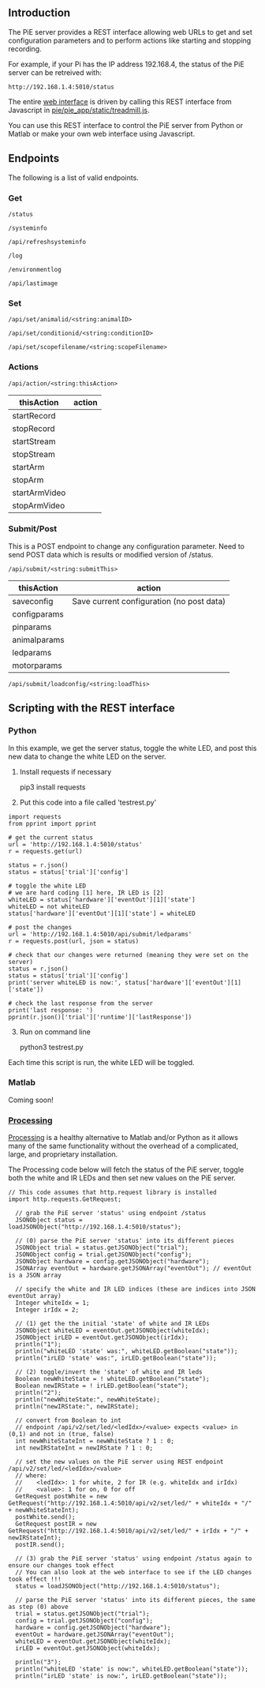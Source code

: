## Introduction

The PiE server provides a REST interface allowing web URLs to get and set configuration parameters and to perform actions like starting and stopping recording.

For example, if your Pi has the IP address 192.168.4, the status of the PiE server can be retreived with:

	http://192.168.1.4:5010/status

The entire [web interface](web-interface.md) is driven by calling this REST interface from Javascript in [pie/pie_app/static/treadmill.js](https://github.com/cudmore/pie/blob/master/pie_app/static/treadmill.js).

You can use this REST interface to control the PiE server from Python or Matlab or make your own web interface using Javascript.

## Endpoints

The following is a list of valid endpoints.
	
### Get

	/status

	/systeminfo

	/api/refreshsysteminfo

	/log

	/environmentlog

	/api/lastimage


### Set

	/api/set/animalid/<string:animalID>

	/api/set/conditionid/<string:conditionID>

	/api/set/scopefilename/<string:scopeFilename>

### Actions

	/api/action/<string:thisAction>

| thisAction	| action
| -----			| -----
|startRecord	|
|stopRecord		|
|startStream	|
|stopStream		|
|startArm		|
|stopArm		|
|startArmVideo	|
|stopArmVideo	|

### Submit/Post

This is a POST endpoint to change any configuration parameter. Need to send POST data which is results or modified version of /status.

	/api/submit/<string:submitThis>

| thisAction	| action
| -----			| -----
|saveconfig		| Save current configuration (no post data)
|configparams	|
|pinparams 		|
|animalparams	|
|ledparams		|
|motorparams	|

	/api/submit/loadconfig/<string:loadThis>

## Scripting with the REST interface

### Python

In this example, we get the server status, toggle the white LED, and post this new data to change the white LED on the server.

1) Install requests if necessary

	pip3 install requests
	
2) Put this code into a file called 'testrest.py'

```
import requests
from pprint import pprint

# get the current status
url = 'http://192.168.1.4:5010/status'
r = requests.get(url)

status = r.json()
status = status['trial']['config']

# toggle the white LED
# we are hard coding [1] here, IR LED is [2]
whiteLED = status['hardware']['eventOut'][1]['state']
whiteLED = not whiteLED
status['hardware']['eventOut'][1]['state'] = whiteLED

# post the changes
url = 'http://192.168.1.4:5010/api/submit/ledparams'
r = requests.post(url, json = status) 

# check that our changes were returned (meaning they were set on the server)
status = r.json()
status = status['trial']['config']
print('server whiteLED is now:', status['hardware']['eventOut'][1]['state'])

# check the last response from the server
print('last response: ')
pprint(r.json()['trial']['runtime']['lastResponse'])
```

3) Run on command line

	python3 testrest.py

Each time this script is run, the white LED will be toggled.
	
### Matlab

Coming soon!

### [Processing][processing]

[Processing][processing] is a healthy alternative to Matlab and/or Python as it allows many of the same functionality without the overhead of a complicated, large, and proprietary installation.

The Processing code below will fetch the status of the PiE server, toggle both the white and IR LEDs and then set new values on the PiE server.



```
// This code assumes that http.request library is installed
import http.requests.GetRequest;

  // grab the PiE server 'status' using endpoint /status
  JSONObject status = loadJSONObject("http://192.168.1.4:5010/status");
  
  // (0) parse the PiE server 'status' into its different pieces
  JSONObject trial = status.getJSONObject("trial");
  JSONObject config = trial.getJSONObject("config");
  JSONObject hardware = config.getJSONObject("hardware");
  JSONArray eventOut = hardware.getJSONArray("eventOut"); // eventOut is a JSON array
  
  // specify the white and IR LED indices (these are indices into JSON eventOut array)
  Integer whiteIdx = 1;
  Integer irIdx = 2;
  
  // (1) get the the initial 'state' of white and IR LEDs
  JSONObject whiteLED = eventOut.getJSONObject(whiteIdx);
  JSONObject irLED = eventOut.getJSONObject(irIdx);
  println("1");
  println("whiteLED 'state' was:", whiteLED.getBoolean("state"));
  println("irLED 'state' was:", irLED.getBoolean("state"));

  // (2) toggle/invert the 'state' of white and IR leds
  Boolean newWhiteState = ! whiteLED.getBoolean("state");
  Boolean newIRState = ! irLED.getBoolean("state");
  println("2");
  println("newWhiteState:", newWhiteState);
  println("newIRState:", newIRState);
  
  // convert from Boolean to int
  // endpoint /api/v2/set/led/<ledIdx>/<value> expects <value> in (0,1) and not in (true, false)
  int newWhiteStateInt = newWhiteState ? 1 : 0;
  int newIRStateInt = newIRState ? 1 : 0;

  // set the new values on the PiE server using REST endpoint /api/v2/set/led/<ledIdx>/<value>
  // where:
  //    <ledIdx>: 1 for white, 2 for IR (e.g. whiteIdx and irIdx)
  //    <value>: 1 for on, 0 for off
  GetRequest postWhite = new GetRequest("http://192.168.1.4:5010/api/v2/set/led/" + whiteIdx + "/" + newWhiteStateInt);
  postWhite.send();
  GetRequest postIR = new GetRequest("http://192.168.1.4:5010/api/v2/set/led/" + irIdx + "/" + newIRStateInt);
  postIR.send();

  // (3) grab the PiE server 'status' using endpoint /status again to ensure our changes took effect
  // You can also look at the web interface to see if the LED changes took effect !!!
  status = loadJSONObject("http://192.168.1.4:5010/status");
  
  // parse the PiE server 'status' into its different pieces, the same as step (0) above
  trial = status.getJSONObject("trial");
  config = trial.getJSONObject("config");
  hardware = config.getJSONObject("hardware");
  eventOut = hardware.getJSONArray("eventOut");
  whiteLED = eventOut.getJSONObject(whiteIdx);
  irLED = eventOut.getJSONObject(whiteIdx);
  
  println("3");
  println("whiteLED 'state' is now:", whiteLED.getBoolean("state"));
  println("irLED 'state' is now:", irLED.getBoolean("state"));
```

[processing]: http://processing.org